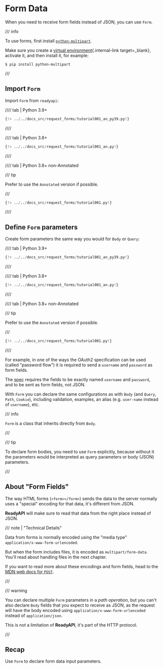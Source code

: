 # Form Data

When you need to receive form fields instead of JSON, you can use `Form`.

/// info

To use forms, first install <a href="https://github.com/Kludex/python-multipart" class="external-link" target="_blank">`python-multipart`</a>.

Make sure you create a [virtual environment](../virtual-environments.md){.internal-link target=\_blank}, activate it, and then install it, for example:

```console
$ pip install python-multipart
```

///

## Import `Form`

Import `Form` from `readyapi`:

//// tab | Python 3.9+

```Python hl_lines="3"
{!> ../../docs_src/request_forms/tutorial001_an_py39.py!}
```

////

//// tab | Python 3.8+

```Python hl_lines="1"
{!> ../../docs_src/request_forms/tutorial001_an.py!}
```

////

//// tab | Python 3.8+ non-Annotated

/// tip

Prefer to use the `Annotated` version if possible.

///

```Python hl_lines="1"
{!> ../../docs_src/request_forms/tutorial001.py!}
```

////

## Define `Form` parameters

Create form parameters the same way you would for `Body` or `Query`:

//// tab | Python 3.9+

```Python hl_lines="9"
{!> ../../docs_src/request_forms/tutorial001_an_py39.py!}
```

////

//// tab | Python 3.8+

```Python hl_lines="8"
{!> ../../docs_src/request_forms/tutorial001_an.py!}
```

////

//// tab | Python 3.8+ non-Annotated

/// tip

Prefer to use the `Annotated` version if possible.

///

```Python hl_lines="7"
{!> ../../docs_src/request_forms/tutorial001.py!}
```

////

For example, in one of the ways the OAuth2 specification can be used (called "password flow") it is required to send a `username` and `password` as form fields.

The <abbr title="specification">spec</abbr> requires the fields to be exactly named `username` and `password`, and to be sent as form fields, not JSON.

With `Form` you can declare the same configurations as with `Body` (and `Query`, `Path`, `Cookie`), including validation, examples, an alias (e.g. `user-name` instead of `username`), etc.

/// info

`Form` is a class that inherits directly from `Body`.

///

/// tip

To declare form bodies, you need to use `Form` explicitly, because without it the parameters would be interpreted as query parameters or body (JSON) parameters.

///

## About "Form Fields"

The way HTML forms (`<form></form>`) sends the data to the server normally uses a "special" encoding for that data, it's different from JSON.

**ReadyAPI** will make sure to read that data from the right place instead of JSON.

/// note | "Technical Details"

Data from forms is normally encoded using the "media type" `application/x-www-form-urlencoded`.

But when the form includes files, it is encoded as `multipart/form-data`. You'll read about handling files in the next chapter.

If you want to read more about these encodings and form fields, head to the <a href="https://developer.mozilla.org/en-US/docs/Web/HTTP/Methods/POST" class="external-link" target="_blank"><abbr title="Mozilla Developer Network">MDN</abbr> web docs for <code>POST</code></a>.

///

/// warning

You can declare multiple `Form` parameters in a _path operation_, but you can't also declare `Body` fields that you expect to receive as JSON, as the request will have the body encoded using `application/x-www-form-urlencoded` instead of `application/json`.

This is not a limitation of **ReadyAPI**, it's part of the HTTP protocol.

///

## Recap

Use `Form` to declare form data input parameters.
